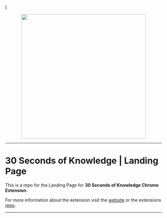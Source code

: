 [<p align="center"><img width=400 src="https://30secondsofknowledge.com/images/socialpreview.jpg"/></a></p>

------

# 30 Seconds of Knowledge | Landing Page

This is a repo for the Landing Page for **30 Seconds of Knowledge Chrome Extension**.

For more information about the extension visit the [website](https://30secondsofknowledge.com) or the extensions [repo](https://github.com/petrovicstefanrs/30_seconds_of_knowledge).

------

